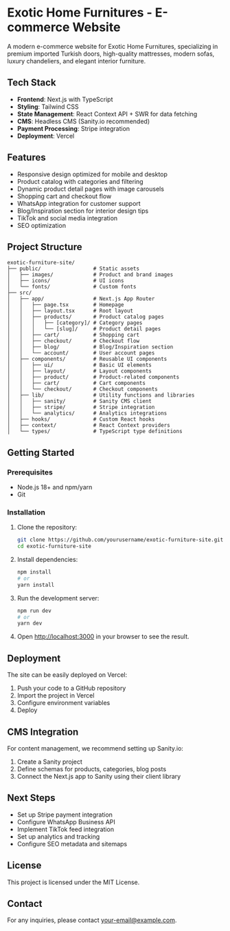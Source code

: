 # Exotic Home Furnitures - E-commerce Website

A modern e-commerce website for Exotic Home Furnitures, specializing in premium imported Turkish doors, high-quality mattresses, modern sofas, luxury chandeliers, and elegant interior furniture.

## Tech Stack

- **Frontend**: Next.js with TypeScript
- **Styling**: Tailwind CSS
- **State Management**: React Context API + SWR for data fetching
- **CMS**: Headless CMS (Sanity.io recommended)
- **Payment Processing**: Stripe integration
- **Deployment**: Vercel

## Features

- Responsive design optimized for mobile and desktop
- Product catalog with categories and filtering
- Dynamic product detail pages with image carousels
- Shopping cart and checkout flow
- WhatsApp integration for customer support
- Blog/Inspiration section for interior design tips
- TikTok and social media integration
- SEO optimization

## Project Structure

```
exotic-furniture-site/
├── public/                 # Static assets
│   ├── images/             # Product and brand images
│   ├── icons/              # UI icons
│   └── fonts/              # Custom fonts
├── src/
│   ├── app/                # Next.js App Router
│   │   ├── page.tsx        # Homepage
│   │   ├── layout.tsx      # Root layout
│   │   ├── products/       # Product catalog pages
│   │   │   ├── [category]/ # Category pages
│   │   │   └── [slug]/     # Product detail pages
│   │   ├── cart/           # Shopping cart
│   │   ├── checkout/       # Checkout flow
│   │   ├── blog/           # Blog/Inspiration section
│   │   └── account/        # User account pages
│   ├── components/         # Reusable UI components
│   │   ├── ui/             # Basic UI elements
│   │   ├── layout/         # Layout components
│   │   ├── product/        # Product-related components
│   │   ├── cart/           # Cart components
│   │   └── checkout/       # Checkout components
│   ├── lib/                # Utility functions and libraries
│   │   ├── sanity/         # Sanity CMS client
│   │   ├── stripe/         # Stripe integration
│   │   └── analytics/      # Analytics integrations
│   ├── hooks/              # Custom React hooks
│   ├── context/            # React Context providers
│   └── types/              # TypeScript type definitions
```

## Getting Started

### Prerequisites

- Node.js 18+ and npm/yarn
- Git

### Installation

1. Clone the repository:
   ```bash
   git clone https://github.com/yourusername/exotic-furniture-site.git
   cd exotic-furniture-site
   ```

2. Install dependencies:
   ```bash
   npm install
   # or
   yarn install
   ```

3. Run the development server:
   ```bash
   npm run dev
   # or
   yarn dev
   ```

4. Open [http://localhost:3000](http://localhost:3000) in your browser to see the result.

## Deployment

The site can be easily deployed on Vercel:

1. Push your code to a GitHub repository
2. Import the project in Vercel
3. Configure environment variables
4. Deploy

## CMS Integration

For content management, we recommend setting up Sanity.io:

1. Create a Sanity project
2. Define schemas for products, categories, blog posts
3. Connect the Next.js app to Sanity using their client library

## Next Steps

- Set up Stripe payment integration
- Configure WhatsApp Business API
- Implement TikTok feed integration
- Set up analytics and tracking
- Configure SEO metadata and sitemaps

## License

This project is licensed under the MIT License.

## Contact

For any inquiries, please contact [your-email@example.com](mailto:your-email@example.com).